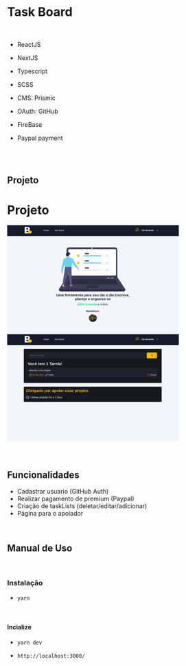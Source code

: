 # Task Board

<br>

- ReactJS
- NextJS
- Typescript
- SCSS

- CMS: Prismic
- OAuth: GitHub
- FireBase
- Paypal payment

<br><br>

## Projeto

# Projeto

<p float="left">
  <img src="./public/images/home.png" width="400" height="250" /> 
  <img src="./public/images/task.png" width="400" height="250" /> 
</p>


  <br>


## Funcionalidades

- Cadastrar usuario (GitHub Auth)
- Realizar pagamento de premium (Paypal)
- Criação de taskLists (deletar/editar/adicionar)
- Página para o apoiador


<br>

## Manual de Uso
<br>

### Instalação

- `yarn`
<br>

#### Incialize

- `yarn dev`
  <br>

- `http://localhost:3000/`
